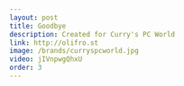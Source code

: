 ```yaml
---
layout: post
title: Goodbye
description: Created for Curry's PC World
link: http://olifro.st
image: /brands/curryspcworld.jpg
video: jIVnpwgQhxU
order: 3
---
```

